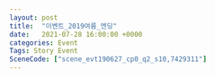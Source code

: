 ```yaml
---
layout: post
title:  "이벤트_2019여름_엔딩"
date:   2021-07-28 16:00:00 +0000
categories: Event
Tags: Story Event
SceneCode: ["scene_evt190627_cp0_q2_s10,7429311"]
---
```

